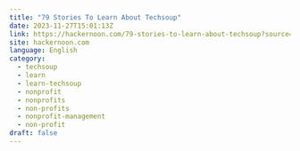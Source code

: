 ```yaml
---
title: "79 Stories To Learn About Techsoup"
date: 2023-11-27T15:01:13Z
link: https://hackernoon.com/79-stories-to-learn-about-techsoup?source=rss&utm_medium=RSS&utm_source=news.12bit.vn
site: hackernoon.com
language: English
category:
  - techsoup
  - learn
  - learn-techsoup
  - nonprofit
  - nonprofits
  - non-profits
  - nonprofit-management
  - non-profit
draft: false
---
```


